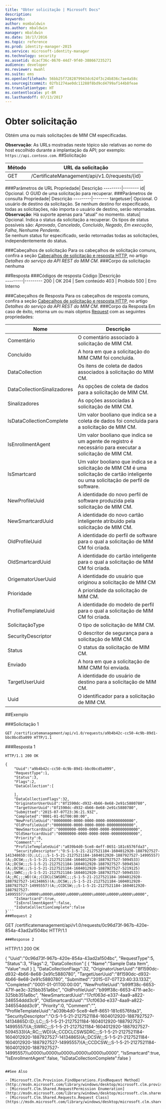 ```yaml
---
title: "Obter solicitação | Microsoft Docs"
description: 
keywords: 
author: msmbaldwin
ms.author: mbaldwin
manager: mbaldwin
ms.date: 10/17/2016
ms.topic: reference
ms.prod: identity-manager-2015
ms.service: microsoft-identity-manager
ms.technology: security
ms.assetid: dcacf36c-0670-44d7-9f40-388667235271
audience: developer
ms.reviewer: mwahl
ms.suite: ems
ms.openlocfilehash: 56bb25f7282879943dc624f3c24b836c7ae4a58c
ms.sourcegitcommit: 02fb1274ae0dc11288f8bd9cd4799af144b8feae
ms.translationtype: HT
ms.contentlocale: pt-BR
ms.lasthandoff: 07/13/2017
---
```

# <a name="get-request"></a>Obter solicitação
Obtém uma ou mais solicitações de MIM CM especificadas.

**Observação**: As URLs mostradas neste tópico são relativas ao nome do host escolhido durante a implantação da API; por exemplo: `https://api.contoso.com`.
##<a name="request"></a>Solicitação


Método  |URL da solicitação  
---------|---------
GET     |/CertificateManagement/api/v1.0/requests/{id}

###<a name="url-parameters"></a>Parâmetros de URL
Propriedade| Descrição
---------|--------
id| Opcional. O GUID de uma solicitação para recuperar.
###<a name="query-parameters"></a>Parâmetros de consulta
Propriedade| Descrição
---------|--------
targetuser| Opcional. O usuário de destino da solicitação. Se nenhum destino for especificado, todas as solicitações, não importa o usuário de destino, serão retornadas. <br/> **Observação**: Há suporte apenas para "atual" no momento.
status| Opcional. Indica o status da solicitação a recuperar. Os tipos de status possíveis são: *Aprovado*, *Cancelado*, *Concluído*, *Negado*, *Em execução*, *Falha*, *Nenhum*e *Pendente*. <br/>Se nenhum status for especificado, serão retornadas todas as solicitações, independentemente do status.

###<a name="request-headers"></a>Cabeçalhos de solicitação
Para os cabeçalhos de solicitação comuns, confira a seção [Cabeçalhos de solicitação e resposta HTTP](certificate-management-rest-api-service-details.md#http-request-and-response-headers), no artigo *Detalhes do serviço da API REST do MIM CM*.
###<a name="request-body"></a>Corpo da solicitação
nenhuma

##<a name="response"></a>Resposta
###<a name="response-codes"></a>Códigos de resposta
Código  |Descrição  
---------|---------
200     | OK
204 | Sem conteúdo
403 | Proibido
500 | Erro Interno

###<a name="response-headers"></a>Cabeçalhos de Resposta
Para os cabeçalhos de resposta comuns, confira a seção [Cabeçalhos de solicitação e resposta HTTP](certificate-management-rest-api-service-details.md#http-request-and-response-headers), no artigo *Detalhes do serviço da API REST do MIM CM*.
###<a name="response-body"></a>Corpo da Resposta
Em caso de êxito, retorna um ou mais objetos [Request](https://msdn.microsoft.com/library/windows/desktop/microsoft.clm.shared.requests.request.aspx) com as seguintes propriedades:

Nome | Descrição
-----|------------
Comentário | O comentário associado à solicitação de MIM CM.
Concluído | A hora em que a solicitação do MIM CMM foi concluída.
DataCollection | Os itens de coleta de dados associados à solicitação do MIM CM.
DataCollectionSinalizadores | As opções de coleta de dados para a solicitação de MIM CM.
Sinalizadores | As opções associadas à solicitação de MIM CM.
IsDataCollectionComplete | Um valor booliano que indica se a coleta de dados foi concluída para a solicitação de MIM CM.
IsEnrollmentAgent | Um valor booliano que indica se um agente de registro é necessário para executar a solicitação de MIM CM.
IsSmartcard | Um valor booliano que indica se a solicitação de MIM CM é uma solicitação de cartão inteligente ou uma solicitação de perfil de software.
NewProfileUuid | A identidade do novo perfil de software produzida pela solicitação de MIM CM.
NewSmartcardUuid | A identidade do novo cartão inteligente atribuído pela solicitação de MIM CM.
OldProfileUuid | A identidade do perfil de software para o qual a solicitação de MIM CM foi criada.
OldSmartcardUuid | A identidade do cartão inteligente para o qual a solicitação de MIM CM foi criada.
OrigematorUserUuid | A identidade do usuário que originou a solicitação de MIM CM
Prioridade | A prioridade da solicitação de MIM CM.
ProfileTemplateUuid | A identidade do modelo de perfil para o qual a solicitação de MIM CM foi criada.
SolicitaçãoType | O tipo de solicitação de MIM CM.
SecurityDescriptor | O descritor de segurança para a solicitação de MIM CM.
Status | O status da solicitação de MIM CM.
Enviado | A hora em que a solicitação de MIM CMM foi enviada.
TargetUserUuid | A identidade do usuário de destino para a solicitação de MIM CM.
Uuid | O identificador para a solicitação de MIM CM.

##<a name="example"></a>Exemplo

###<a name="request-1"></a>Solicitação 1
```
GET /certificatemanagement/api/v1.0/requests/a9b4b42c-cc50-4c9b-89d1-bbc0bcd5a099 HTTP/1.1

```
###<a name="response-1"></a>Resposta 1
```
HTTP/1.1 200 OK

{
    "Uuid":"a9b4b42c-cc50-4c9b-89d1-bbc0bcd5a099",
    "RequestType":1,
    "Status":3,
    "Flags":2,
    "DataCollection":[

    ],
    "DataCollectionFlags":32,
    "OriginatorUserUuid":"8f1590dc-d932-4b66-8e68-2e91c5880780",
    "TargetUserUuid":"8f1590dc-d932-4b66-8e68-2e91c5880780",
    "Submitted":"2015-07-07T23:36:21.93Z",
    "Completed":"0001-01-01T00:00:00",
    "NewProfileUuid":"00000000-0000-0000-0000-000000000000",
    "OldProfileUuid":"00000000-0000-0000-0000-000000000000",
    "NewSmartcardUuid":"00000000-0000-0000-0000-000000000000",
    "OldSmartcardUuid":"00000000-0000-0000-0000-000000000000",
    "Priority":0,
    "Comment":"",
    "ProfileTemplateUuid":"a039b4d0-5ce8-4eff-8651-181c6576fda3",
    "SecurityDescriptor":"O:S-1-5-21-2127521184-1604012920-1887927527-14134865D:(D;;LC;;;S-1-5-21-2127521184-1604012920-1887927527-14995557)(A;;DCSW;;;S-1-5-21-2127521184-1604012920-1887927527-5094533)(A;;DCSW;;;S-1-5-21-2127521184-1604012920-1887927527-5094534)(A;;DCSW;;;S-1-5-21-2127521184-1604012920-1887927527-5219125)(A;;SWRC;;;S-1-5-21-2127521184-1604012920-1887927527-5094533)(A;;RC;;;WD)(A;;CCDCLCSWSDRC;;;S-1-5-21-2127521184-1604012920-1887927527-14134865)(A;;DCSW;;;S-1-5-21-2127521184-1604012920-1887927527-14995557)(A;;CCDCSW;;;S-1-5-21-2127521184-1604012920-1887927527-14995557)\u0000\u0000\u0000\u0000\u0000\u0000\u0000\u0000\u0000",
    "IsSmartcard":true,
    "IsEnrollmentAgent":false,
    "IsDataCollectionComplete":false
}```       
###Request 2
```
GET /certificatemanagement/api/v1.0/requests/0c96d73f-967b-420e-854a-43ad2a1504bc HTTP/1.1
```
###Response 2
```
HTTP/1.1 200 OK

{ "Uuid":"0c96d73f-967b-420e-854a-43ad2a1504bc", "RequestType":5, "Status":3, "Flags":2, "DataCollection":[ { "Name":"Sample Data Item", "Value":null } ], "DataCollectionFlags":32, "OriginatorUserUuid":"8f1590dc-d932-4b66-8e68-2e91c5880780", "TargetUserUuid":"8f1590dc-d932-4b66-8e68-2e91c5880780", "Submitted":"2015-07-07T23:40:33.133Z", "Completed":"0001-01-01T00:00:00", "NewProfileUuid":"b99ff38c-6653-471f-ae3c-325bb351a6bc", "OldProfileUuid":"b99ff38c-6653-471f-ae3c-325bb351a6bc", "NewSmartcardUuid":"17cf063d-e337-4aa9-a822-346554ddd3c9", "OldSmartcardUuid":"17cf063d-e337-4aa9-a822-346554ddd3c9", "Priority":0, "Comment":"", "ProfileTemplateUuid":"a039b4d0-5ce8-4eff-8651-181c6576fda3", "SecurityDescriptor":"O:S-1-5-21-2127521184-1604012920-1887927527-14134865D:(D;;LC;;;S-1-5-21-2127521184-1604012920-1887927527-14995557)(A;;SWRC;;;S-1-5-21-2127521184-1604012920-1887927527-5094533)(A;;RC;;;WD)(A;;CCDCLCSWSDRC;;;S-1-5-21-2127521184-1604012920-1887927527-14134865)(A;;DCSW;;;S-1-5-21-2127521184-1604012920-1887927527-14995557)(A;;CCDCSW;;;S-1-5-21-2127521184-1604012920-1887927527-14995557)\u0000\u0000\u0000\u0000\u0000\u0000", "IsSmartcard":true, "IsEnrollmentAgent":false, "IsDataCollectionComplete":false }
```       

##See Also

- [Microsoft.Clm.Provision.FindOperations.FindRequest Method](http://msdn.microsoft.com/library/windows/desktop/microsoft.clm.provision.findoperations.findrequests.aspx)
- [Microsoft.Clm.Shared.RequestPermission Enumeration](http://msdn.microsoft.com/library/windows/desktop/microsoft.clm.shared.requestpermission.aspx)
- [Microsoft.Clm.Shared.Requests.Request Class](https://msdn.microsoft.com/library/windows/desktop/microsoft.clm.shared.requests.request.aspx)
